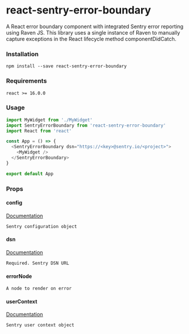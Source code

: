 # react-sentry-error-boundary
A React error boundary component with integrated Sentry error reporting using Raven JS.  This library uses a single instance of Raven to manually capture exceptions in the React lifecycle method componentDidCatch.

### Installation

```
npm install --save react-sentry-error-boundary
```

### Requirements

```
react >= 16.0.0
```

### Usage

```js
import MyWidget from './MyWidget'
import SentryErrorBoundary from 'react-sentry-error-boundary'
import React from 'react'

const App = () => {
  <SentryErrorBoundary dsn="https://<key>@sentry.io/<project>">
    <MyWidget />
  </SentryErrorBoundary>
}

export default App
```

### Props

#### config
[Documentation](https://docs.sentry.io/clients/node/config/)
```
Sentry configuration object
```

#### dsn
[Documentation](https://docs.sentry.io/quickstart/#configure-the-dsn)
```
Required. Sentry DSN URL
```

#### errorNode
```
A node to render on error
```

#### userContext
[Documentation](https://docs.sentry.io/learn/context/)
```
Sentry user context object
```